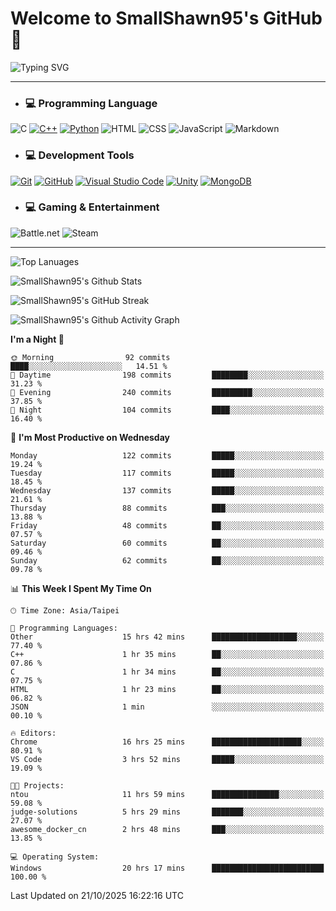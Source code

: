 # Welcome to SmallShawn95's GitHub 👋

![Typing SVG](https://readme-typing-svg.demolab.com/?lines=print("Hello,+world!");printf("Hello,+world!");cout+<<+"Hello,+world!";console.log("Hello,+world!")&center=true&vCenter=true&size=22&random=true)

***
<!-- https://shields.io/, https://simpleicons.org/ -->
* ### 💻 Programming Language
![C](https://img.shields.io/badge/-C-A8B9CC?style=flat-square&logo=c&logoColor=white)
[![C++](https://img.shields.io/badge/-C++-00599C?style=flat-square&logo=cplusplus)](https://cplusplus.com/)
[![Python](https://img.shields.io/badge/-Python-3776AB?style=flat-square&logo=python&logoColor=white)](https://www.python.org/)
![HTML](https://img.shields.io/badge/-HTML-E34F26?style=flat-square&logo=html5&logoColor=white)
![CSS](https://img.shields.io/badge/-CSS-1572B6?style=flat-square&logo=css3)
![JavaScript](https://img.shields.io/badge/-JavaScript-F7DF1E?style=flat-square&logo=javascript&logoColor=white)
![Markdown](https://img.shields.io/badge/-Markdown-000000?style=flat-square&logo=markdown)
* ### 💻 Development Tools
[![Git](https://img.shields.io/badge/-Git-f05032?style=flat-square&logo=git&logoColor=white)](https://git-scm.com/)
[![GitHub](https://img.shields.io/badge/-GitHub-181717?style=flat-square&logo=github)](https://github.com/)
[![Visual Studio Code](https://img.shields.io/badge/-Visual%20Studio%20Code-007ACC?style=flat-square&logo=visualstudiocode)](https://code.visualstudio.com/)
[![Unity](https://img.shields.io/badge/-Unity-000000?style=flat-square&logo=unity)](https://unity.com/)
[![MongoDB](https://img.shields.io/badge/-MongoDB-47A248?style=flat-square&logo=mongodb&logoColor=white)](https://www.mongodb.com/)
* ### 💻 Gaming & Entertainment
![Battle.net](https://img.shields.io/badge/-Battle.net-4381C3?style=flat-square&logo=battledotnet&logoColor=white)
![Steam](https://img.shields.io/badge/-Steam-000000?style=flat-square&logo=steam)
***

<!-- ![GitHub User's Stars](https://img.shields.io/github/stars/smallshawn95?color=orange&label=Stars&labelColor=yellow) -->
<!-- ![GitHub Followers](https://img.shields.io/github/followers/smallshawn95?color=orange&label=Followers&labelColor=FFDBAC) -->

![Top Lanuages](https://github-readme-stats.vercel.app/api/top-langs/?username=smallshawn95&theme=holi&layout=donut&size_weight=0.5&count_weight=0.5&exclude_repo=smallshawn95.github.io)

![SmallShawn95's Github Stats](https://github-readme-stats.vercel.app/api?username=smallshawn95&theme=holi&show_icons=true&rank_icon=github)

![SmallShawn95's GitHub Streak](https://streak-stats.demolab.com/?user=smallshawn95&theme=holi-theme&date_format=M%20j%5B%2C%20Y%5D)

![SmallShawn95's Github Activity Graph](https://github-readme-activity-graph.vercel.app/graph?username=smallshawn95&theme=tokyo-night)

<!-- ![SmallShawn95's WakaTime Stats](https://github-readme-stats.vercel.app/api/wakatime?username=smallshawn95) -->
<!-- ![Repositorie Card](https://github-readme-stats.vercel.app/api/pin/?username=smallshawn95&repo=Python-Discord-Bot-Course&theme=holi) -->
<!-- ![Repositorie Card](https://github-readme-stats.vercel.app/api/pin/?username=smallshawn95&repo=ZeroJudge-Code&theme=holi) -->

<!--START_SECTION:waka-->
**I'm a Night 🦉** 

```text
🌞 Morning                92 commits          ████░░░░░░░░░░░░░░░░░░░░░   14.51 % 
🌆 Daytime                198 commits         ████████░░░░░░░░░░░░░░░░░   31.23 % 
🌃 Evening                240 commits         █████████░░░░░░░░░░░░░░░░   37.85 % 
🌙 Night                  104 commits         ████░░░░░░░░░░░░░░░░░░░░░   16.40 % 
```
📅 **I'm Most Productive on Wednesday** 

```text
Monday                   122 commits         █████░░░░░░░░░░░░░░░░░░░░   19.24 % 
Tuesday                  117 commits         █████░░░░░░░░░░░░░░░░░░░░   18.45 % 
Wednesday                137 commits         █████░░░░░░░░░░░░░░░░░░░░   21.61 % 
Thursday                 88 commits          ███░░░░░░░░░░░░░░░░░░░░░░   13.88 % 
Friday                   48 commits          ██░░░░░░░░░░░░░░░░░░░░░░░   07.57 % 
Saturday                 60 commits          ██░░░░░░░░░░░░░░░░░░░░░░░   09.46 % 
Sunday                   62 commits          ██░░░░░░░░░░░░░░░░░░░░░░░   09.78 % 
```


📊 **This Week I Spent My Time On** 

```text
🕑︎ Time Zone: Asia/Taipei

💬 Programming Languages: 
Other                    15 hrs 42 mins      ███████████████████░░░░░░   77.40 % 
C++                      1 hr 35 mins        ██░░░░░░░░░░░░░░░░░░░░░░░   07.86 % 
C                        1 hr 34 mins        ██░░░░░░░░░░░░░░░░░░░░░░░   07.75 % 
HTML                     1 hr 23 mins        ██░░░░░░░░░░░░░░░░░░░░░░░   06.82 % 
JSON                     1 min               ░░░░░░░░░░░░░░░░░░░░░░░░░   00.10 % 

🔥 Editors: 
Chrome                   16 hrs 25 mins      ████████████████████░░░░░   80.91 % 
VS Code                  3 hrs 52 mins       █████░░░░░░░░░░░░░░░░░░░░   19.09 % 

🐱‍💻 Projects: 
ntou                     11 hrs 59 mins      ███████████████░░░░░░░░░░   59.08 % 
judge-solutions          5 hrs 29 mins       ███████░░░░░░░░░░░░░░░░░░   27.07 % 
awesome_docker_cn        2 hrs 48 mins       ███░░░░░░░░░░░░░░░░░░░░░░   13.85 % 

💻 Operating System: 
Windows                  20 hrs 17 mins      █████████████████████████   100.00 % 
```


 Last Updated on 21/10/2025 16:22:16 UTC
<!--END_SECTION:waka-->

<!--
**smallshawn95/smallshawn95** is a ✨ _special_ ✨ repository because its `README.md` (this file) appears on your GitHub profile.

- 🔭 I’m currently working on ...
- 🌱 I’m currently learning ...
- 👯 I’m looking to collaborate on ...
- 🤔 I’m looking for help with ...
- 💬 Ask me about ...
- 📫 How to reach me: ...
- 😄 Pronouns: ...
- ⚡ Fun fact: ...
-->
